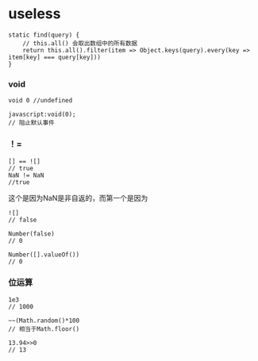 # useless

    static find(query) {
        // this.all() 会取出数组中的所有数据
        return this.all().filter(item => Object.keys(query).every(key => item[key] === query[key]))
    }


### void

    void 0 //undefined
    
    javascript:void(0);
    // 阻止默认事件
    
### ！=

    [] == ![]
    // true
    NaN != NaN
    //true

这个是因为NaN是非自返的，而第一个是因为

    ![] 
    // false
 
    Number(false)
    // 0

    Number([].valueOf()) 
    // 0


### 位运算

    1e3 
    // 1000
    
    ~~(Math.random()*100
    // 相当于Math.floor()

    13.94>>0
    // 13
